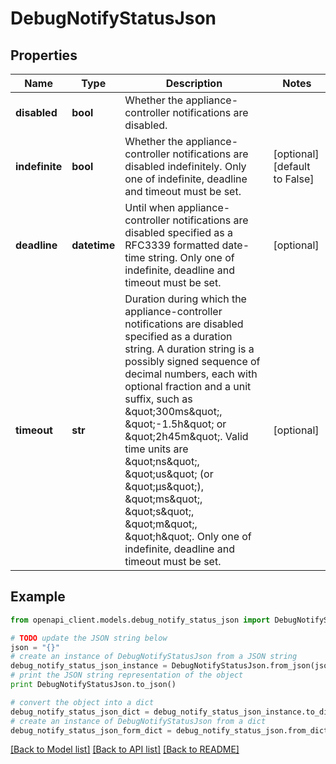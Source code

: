 # DebugNotifyStatusJson


## Properties

Name | Type | Description | Notes
------------ | ------------- | ------------- | -------------
**disabled** | **bool** | Whether the appliance-controller notifications are disabled. | 
**indefinite** | **bool** | Whether the appliance-controller notifications are disabled indefinitely. Only one of indefinite, deadline and timeout must be set.  | [optional] [default to False]
**deadline** | **datetime** | Until when appliance-controller notifications are disabled specified as a RFC3339 formatted date-time string. Only one of indefinite, deadline and timeout must be set.  | [optional] 
**timeout** | **str** | Duration during which the appliance-controller notifications are disabled specified as a duration string. A duration string is a possibly signed sequence of decimal numbers, each with optional fraction and a unit suffix, such as \&quot;300ms\&quot;, \&quot;-1.5h\&quot; or \&quot;2h45m\&quot;. Valid time units are \&quot;ns\&quot;, \&quot;us\&quot; (or \&quot;µs\&quot;), \&quot;ms\&quot;, \&quot;s\&quot;, \&quot;m\&quot;, \&quot;h\&quot;. Only one of indefinite, deadline and timeout must be set.  | [optional] 

## Example

```python
from openapi_client.models.debug_notify_status_json import DebugNotifyStatusJson

# TODO update the JSON string below
json = "{}"
# create an instance of DebugNotifyStatusJson from a JSON string
debug_notify_status_json_instance = DebugNotifyStatusJson.from_json(json)
# print the JSON string representation of the object
print DebugNotifyStatusJson.to_json()

# convert the object into a dict
debug_notify_status_json_dict = debug_notify_status_json_instance.to_dict()
# create an instance of DebugNotifyStatusJson from a dict
debug_notify_status_json_form_dict = debug_notify_status_json.from_dict(debug_notify_status_json_dict)
```
[[Back to Model list]](../README.md#documentation-for-models) [[Back to API list]](../README.md#documentation-for-api-endpoints) [[Back to README]](../README.md)


